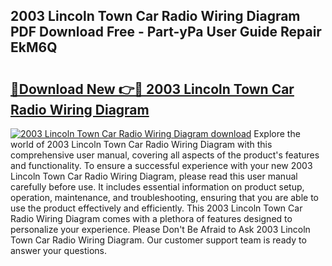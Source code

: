 ## 2003 Lincoln Town Car Radio Wiring Diagram PDF Download Free - Part-yPa User Guide Repair EkM6Q

# <h2><a href="http://dfkjbn4.blite.top/?on=2003+Lincoln+Town+Car+Radio+Wiring+Diagram">🔗Download New 👉🔴 2003 Lincoln Town Car Radio Wiring Diagram</a></h2>

[![2003 Lincoln Town Car Radio Wiring Diagram download](https://i.imgur.com/lujVjoI.png)](http://dfkjbn4.blite.top/?on=2003+Lincoln+Town+Car+Radio+Wiring+Diagram)
Explore the world of 2003 Lincoln Town Car Radio Wiring Diagram with this comprehensive user manual, covering all aspects of the product's features and functionality. To ensure a successful experience with your new 2003 Lincoln Town Car Radio Wiring Diagram, please read this user manual carefully before use. It includes essential information on product setup, operation, maintenance, and troubleshooting, ensuring that you are able to use the product effectively and efficiently. This 2003 Lincoln Town Car Radio Wiring Diagram comes with a plethora of features designed to personalize your experience. Please Don't Be Afraid to Ask 2003 Lincoln Town Car Radio Wiring Diagram. Our customer support team is ready to answer your questions.
